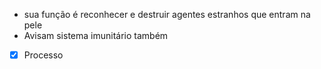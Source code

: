   * sua função é reconhecer e destruir agentes estranhos que entram na pele
  * Avisam sistema imunitário também
  - [x] Processo 

